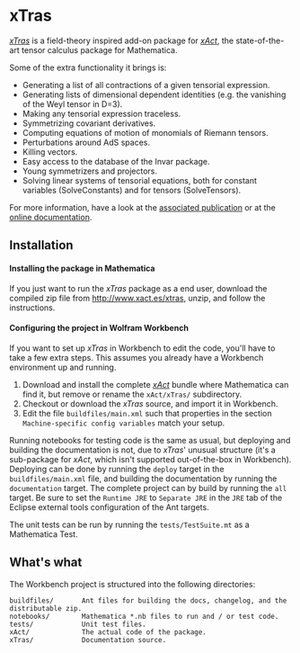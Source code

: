 xTras
=====

[*xTras*](http://www.xact.es/xtras/) is a field-theory inspired add-on package for [*xAct*](http://www.xact.es/), 
the state-of-the-art tensor calculus package for Mathematica.

Some of the extra functionality it brings is:

* Generating a list of all contractions of a given tensorial expression.
* Generating lists of dimensional dependent identities (e.g. the vanishing of the Weyl tensor in D=3).
* Making any tensorial expression traceless.
* Symmetrizing covariant derivatives.
* Computing equations of motion of monomials of Riemann tensors.
* Perturbations around AdS spaces.
* Killing vectors.
* Easy access to the database of the Invar package.
* Young symmetrizers and projectors.
* Solving linear systems of tensorial equations, both for constant variables (SolveConstants) 
  and for tensors (SolveTensors).

For more information, have a look at the [associated publication](http://arxiv.org/abs/1308.3493) 
or at the [online documentation](http://www.xact.es/xtras/documentation).


Installation
------------

#### Installing the package in Mathematica

If you just want to run the *xTras* package as a end user, download the compiled zip file from 
http://www.xact.es/xtras, unzip, and follow the instructions.

#### Configuring the project in Wolfram Workbench

If you want to set up *xTras* in Workbench to edit the code, you'll have to take a few extra steps.
This assumes you already have a Workbench environment up and running. 

1. Download and install the complete [*xAct*](http://www.xact.es/) bundle where Mathematica can find it, 
   but remove or rename the `xAct/xTras/` subdirectory.
2. Checkout or download the *xTras* source, and import it in Workbench.
3. Edit the file `buildfiles/main.xml` such that properties in the section `Machine-specific config variables`
   match your setup.

Running notebooks for testing code is the same as usual, but deploying and building the documentation is not,
due to *xTras*' unusual structure (it's a sub-package for *xAct*, which isn't supported out-of-the-box in Workbench).
Deploying can be done by running the `deploy` target in the `buildfiles/main.xml` file, and building the 
documentation by running the `documentation` target. The complete project can by build by running the 
`all` target. Be sure to set the `Runtime JRE` to `Separate JRE` in the `JRE` tab of the Eclipse external
tools configuration of the Ant targets.

The unit tests can be run by running the `tests/TestSuite.mt` as a Mathematica Test.


What's what
-----------

The Workbench project is structured into the following directories:

    buildfiles/       Ant files for building the docs, changelog, and the distributable zip.
    notebooks/        Mathematica *.nb files to run and / or test code.
    tests/            Unit test files.
    xAct/             The actual code of the package.
    xTras/            Documentation source.
